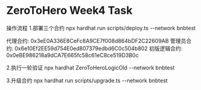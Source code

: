# ZeroToHero Week4 Task
操作流程
1.部署三个合约
npx hardhat run scripts/deploy.ts --network bnbtest

代理合约:  0x3eE0A336E8CeFc8A9CE7f008d864bDF2C22609AB
管理员合约:  0x6e10Ef2EE59d754E0ed807379edbd6C0c504b802
初版逻辑合约:  0x0eBE986218a9dCA7E665fc58c61eC8ce519D3B0c

2.执行一轮验证
npx hardhat ZeroToHeroLogicOld --network bnbtest 

3.升级合约
npx hardhat run scripts/upgrade.ts --network bnbtest

